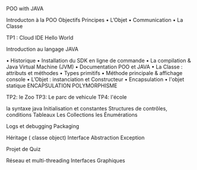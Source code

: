 POO with JAVA


Introducton à la POO
Objectifs
 Principes
• L’Objet
• Communication
• La Classe



TP1 : Cloud IDE Hello World

Introduction au langage JAVA

• Historique
• Installation du SDK en ligne de commande
• La compilation & Java Virtual Machine (JVM)
• Documentation
POO et JAVA
• La Classe : attributs et méthodes
• Types primitifs
• Méthode principale & affichage console
• L’Objet : instanciation et Constructeur
• Encapsulation
• l'objet statique
ENCAPSULATION
POLYMORPHISME

TP2: le Zoo
TP3: Le parc de vehicule
TP4: l'école



la syntaxe java
    Initialisation et constantes
    Structures de contrôles, conditions
    Tableaux
    Les Collections 
    les Énumérations
    
Logs et debugging
Packaging

Héritage ( classe object)
Interface
Abstraction
Exception

Projet de Quiz

Réseau et multi-threading 
Interfaces Graphiques 



